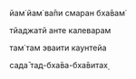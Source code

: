 йам̇ йам̇ ва̄пи смаран бха̄вам̇

тйаджатй анте калеварам

там̇ там эваити каунтейа

сада̄ тад-бха̄ва-бха̄витах̣